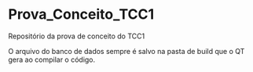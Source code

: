 # Prova_Conceito_TCC1
Repositório da prova de conceito do TCC1

O arquivo do banco de dados sempre é salvo na pasta de build que o QT gera ao compilar o código.
